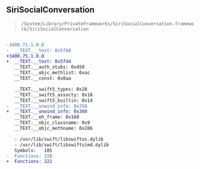 ## SiriSocialConversation

> `/System/Library/PrivateFrameworks/SiriSocialConversation.framework/SiriSocialConversation`

```diff

-3400.71.1.0.0
-  __TEXT.__text: 0x5f68
+3400.75.1.0.0
+  __TEXT.__text: 0x5fd4
   __TEXT.__auth_stubs: 0x450
   __TEXT.__objc_methlist: 0xac
   __TEXT.__const: 0x8aa

   __TEXT.__swift5_types: 0x28
   __TEXT.__swift5_assocty: 0x18
   __TEXT.__swift5_builtin: 0x14
-  __TEXT.__unwind_info: 0x358
+  __TEXT.__unwind_info: 0x360
   __TEXT.__eh_frame: 0x160
   __TEXT.__objc_classname: 0x9
   __TEXT.__objc_methname: 0x286

   - /usr/lib/swift/libswiftos.dylib
   - /usr/lib/swift/libswiftsimd.dylib
   Symbols:   105
-  Functions: 320
+  Functions: 322
 

```
